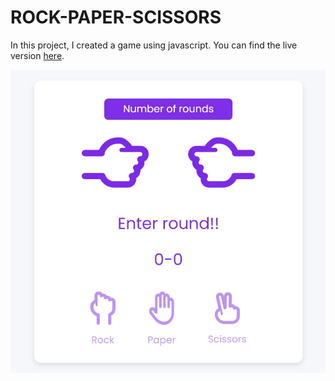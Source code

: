# ROCK-PAPER-SCISSORS

In this project, I created a game using javascript.
You can find the live version [here](https://rock-paper-scissors-henna-one.vercel.app/).

![](https://github.com/murat7001/rock-paper-scissors/blob/master/images/1.jpg)